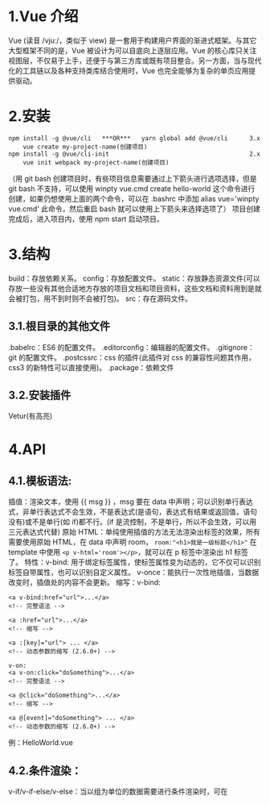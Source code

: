 # 1.Vue 介绍

Vue (读音 /vjuː/，类似于 view) 是一套用于构建用户界面的渐进式框架。与其它大型框架不同的是，Vue 被设计为可以自底向上逐层应用。Vue 的核心库只关注视图层，不仅易于上手，还便于与第三方库或既有项目整合。另一方面，当与现代化的工具链以及各种支持类库结合使用时，Vue 也完全能够为复杂的单页应用提供驱动。

# 2.安装

```
npm install -g @vue/cli   ***OR***   yarn global add @vue/cli      3.x
    vue create my-project-name(创建项目)
npm install -g @vue/cli-init                                       2.x
    vue init webpack my-project-name(创建项目)
```

（用 git bash 创建项目时，有些项目信息需要通过上下箭头进行选项选择，但是 git bash 不支持，可以使用 winpty vue.cmd create hello-world 这个命令进行创建，如果仍想使用上面的两个命令，可以在 .bashrc 中添加 alias vue='winpty vue.cmd' 此命令，然后重启 bash 就可以使用上下箭头来选择选项了）
项目创建完成后，进入项目内，使用 npm start 启动项目。

# 3.结构

build：存放依赖关系。
config：存放配置文件。
static：存放静态资源文件(可以存放一些没有其他合适地方存放的项目文档和项目资料，这些文档和资料用到是就会被打包，用不到时则不会被打包)。
src：存在源码文件。

## 3.1.根目录的其他文件

.babelrc：ES6 的配置文件。
.editorconfig：编辑器的配置文件。
.gitignore：git 的配置文件。
.postcssrc：css 的插件(此插件对 css 的兼容性问题其作用，css3 的新特性可以直接使用)。
.package：依赖文件

## 3.2.安装插件

Vetur(有高亮)

# 4.API

## 4.1.模板语法:

插值：渲染文本，使用 {{ msg }} ，msg 要在 data 中声明；可以识别单行表达式，非单行表达式不会生效，不是表达式(是语句，表达式有结果或返回值，语句没有)或不是单行(如 if)都不行。(if 是流控制，不是单行，所以不会生效，可以用三元表达式代替)
原始 HTML：单纯使用插值的方法无法渲染出标签的效果，所有需要使用原始 HTML，在 data 中声明 room，
`room:"<h1>我是一级标题</h1>"`
在 template 中使用 `<p v-html='room'></p>`，就可以在 p 标签中渲染出 h1 标签了。
特性：v-bind: 用于绑定标签属性，使标签属性变为动态的，它不仅可以识别标签自带属性，也可以识别自定义属性。
v-once：能执行一次性地插值，当数据改变时，插值处的内容不会更新。
缩写：v-bind:

```
<a v-bind:href="url">...</a>
<!-- 完整语法 -->

<a :href="url">...</a>
<!-- 缩写 -->

<a :[key]="url"> ... </a>
<!-- 动态参数的缩写 (2.6.0+) -->

v-on:
<a v-on:click="doSomething">...</a>
<!-- 完整语法 -->

<a @click="doSomething">...</a>
<!-- 缩写 -->

<a @[event]="doSomething"> ... </a>
<!-- 动态参数的缩写 (2.6.0+) -->
```

例：HelloWorld.vue

## 4.2.条件渲染：

v-if/v-if-else/v-else：当以组为单位的数据需要进行条件渲染时，可在 <template> 元素上使用 v-if 条件渲染分组，即可以在 <template> 模板的根元素中再建立 <template> ，在其上使用 v-if。
v-show：根据条件*展示*不同的元素。
v-if 和 v-show 的区别：
v-if 是“真正”的条件渲染，因为它会确保在切换过程中条件块内的事件监听器和子组件适当地被销毁和重建。v-if 也是惰性的：如果在初始渲染时条件为假，则什么也不做——直到条件第一次变为真时，才会开始渲染条件块。而 v-show 就简单得多——不管初始条件是什么，元素总是会被渲染，并且只是简单地基于 CSS 中的 display 属性进行切换。
一般来说，v-if 有更高的切换开销，而 v-show 有更高的初始渲染开销。因此，如果需要非常频繁地切换，则使用 v-show 较好；如果在运行时条件很少改变，则使用 v-if 较好。
例：HelloWorld.vue

## 4.3.列表渲染：

数组:v-for="(item,index) in items" items(数组名 Array)、item(数组内容 value)、index(索引、下标 key)
对象:v-for="(value,key,index) in obj"
### 数组更新检测：
变异法(mutation method)
this.names.push('jocker')
替换数组
let newNames = ['lilei', 'hanmeimei']
let totalName = this.names.concat(newNames)
this.names = totalName
### 对象变更检测：
使用常规方法改变数组或对象内容无法生效，需要使用set方法
Vue.set(object, propertyName, value) 其中 Vue 应替换为 this
例：HelloWorld.vue

## 4.4.事件处理

v-on 指令
内联处理器中的方法(事件传递参数)
`<button v-on:click="addCount(5, $event)">按键</button>`
事件修饰符、按键修饰符（按键码）、系统修饰符（exact 修饰符、鼠标按钮修饰符）
`<button v-on:click.prevent="addCount(5, $event)">提交</button>`
.prevent:提交事件不再重新加载页面

```
<!-- 阻止单击事件继续传播 -->
<a v-on:click.stop="doThis"></a>

<!-- 提交事件不再重载页面 -->
<form v-on:submit.prevent="onSubmit"></form>

<!-- 修饰符可以串联 -->
<a v-on:click.stop.prevent="doThat"></a>

<!-- 只有修饰符 -->
<form v-on:submit.prevent></form>

<!-- 添加事件监听器时使用事件捕获模式 -->
<!-- 即内部元素触发的事件先在此处理，然后才交由内部元素进行处理 -->
<div v-on:click.capture="doThis">...</div>

<!-- 只当在 event.target 是当前元素自身时触发处理函数 -->
<!-- 即事件不是从内部元素触发的 -->
<div v-on:click.self="doThat">...</div>
```

例：HelloWorld.vue

# 5.计算属性和侦听器

computed vs methods 的区别
两者都可存放函数，两种方法最终获得的结果是相同的，不同的是计算属性是基于它们的响应式依赖进行缓存的。只在相关响应式依赖发生改变时它们才会重新求值。这就意味着只要 message 还没有发生改变，多次访问 reversedMessage 计算属性会立即返回之前的计算结果，而不必再次执行函数，而 methods 中的方法都会执行函数之后再返回结果
侦听器
watch 功能可实时侦听数据的变化。
例：APIDemo1.vue

# 6.Class 与 Style 绑定

绑定 HTML Class
对象语法
`<div class="static" v-bind:class="{ active: isActive, 'text-danger': hasError }"></div>`
(div 自带的 class 可有可无，不冲突)

数组语法

```
<p :class="[c1,c2]">我是数组样式</p>
<p :class="[isActive ? 'active' : '',c2]">我是三元表达式样式</p>
```

数组对象合并语法
`<p :class="[isActive ? 'active' : '',{'text-danger': hasError},c2]">我是数组对象嵌套样式</p>`
(必须是数组内嵌套对象)

绑定内联样式
对象语法
`<div v-bind:style="{ color: activeColor, fontSize: fontSize + 'px' }"></div>`
(value 中的值可以是写死的，也可以是动态的)

数组语法
`<div v-bind:style="[baseStyles, overridingStyles]"></div>`
自动添加前缀
当 v-bind:style 使用需要添加浏览器引擎前缀的 CSS 属性时，如 transform，Vue.js 会自动侦测并添加相应的前缀。
例：APIDemo1.vue

# 7.表单输入绑定

v-model:可实现文本、多行文本、复选框、单选按钮、选择框的双向绑定(双向绑定，选中或输入的值，可以在下面显示，也可通过下面显示的值设置默认选项)。
修饰符：.lazy/.number/.trim
双向绑定的原理：
参考网址：https://www.cnblogs.com/zhuzhenwei918/p/7309604.html
什么是数据双向绑定？
vue 是一个 MVVM 框架，即数据双向绑定，即当数据发生变化的时候，视图也就发生变化，当视图发生变化的时候，数据也会跟着发生变化。
为什么要实现数据的双向绑定？
在 vue 中，如果使用 vuex，实际上数据还是单向的，之所以说是数据双向绑定，这是用的 UI 控件来说，对于我们处理表单，vue 的双向数据绑定用起来就特别舒服了。即两者并不互斥，在全局性数据流使用单项，方便跟踪；局部性数据流使用双向，简单易操作。 1.访问器属性
Object.defineProperty()函数可以定义对象的属性相关描述符，其中的 set 和 get 函数对于完成数据双向绑定起到了至关重要的作用。
例：APIDemo2.vue

# 8.组件

vue 单文件组件后缀名为.vue，组件由三部分组成：template script style，template 只能存在一个根节点，script 里的 data 必须是一个纯函数，在 style 中增加 scoped 属性，样式只能在当前组件中生效。

## 组件的引用：

### 1.组件引入。

`import HelloWorld from './components/HelloWorld'`

### 2.组件注入或依赖注入。

```
components: {
    HelloWorld,
}
```

### 3.组件加载(加载时可以用驼峰法和短横杆法两种写法都可以)。

`<HelloWorld />`
组件的复用：因为你每用一次组件，就会有一个它的新实例被创建。

## 组件间数据传递

### 通过 Prop 向子组件传递数据(父传子)
例：MyComponent1.vue
传递：`<MyComponent :key="item"/>`
读取：`props：['key']`
Prop 可以验证，而且分数据类型进行验证，且可以规定默认值和是否必须传参

### 通过自定义事件完成数据的传递(子传父)
例：MyComponent2.vue
```
// 子组件
<button @click="eventHandler">send</button>
method:{
    eventHandler(){
        this.$emit('eventName',this.count)
    },
}

// 父组件
<MyComponent2 @eventName='eventHandler' />
method:{
    eventHandler(data){
        console.log(data)
    },
}
```
或
```
// 子组件
<input type="text" v-model="message" @change="msgChange">
method:{
    msgChange(){
        this.$emit('eventName',this.message)
    }
}

// 父组件
<MyComponent2 title="标题" @eventName='inputChange'/>
method:{
    inputChange(data){
        this.msg = data
    },
}
```
传递：`this.$emit(eventName,data)` （此方法只会在点击回车或点击鼠标的时候传递数据）

### 侦听器
若想实时获得子组件中 v-model 的数据，可以使用侦听器中的 watch 属性：
侦听器中的watch属性，可以让父组件实时获取子组件中v-model的数据，不再需要点击回车或鼠标

```
// 子组件
<input type="text" v-model="message">
watch:{
    message(value){
        this.$emit('eventName',this.message)
    }
}

// 父组件
<MyComponent2 title="标题" @eventName='msgWatch' />
method:{
    msgWatch(data){
        this.msg = data
    },
}
```

wathc 与 method 同级。
在父组件中监听 eventName 事件就可以获取到子元素中的数据了
获取：
```
@eventName="xxx"
methods:{
    xxx(data){
    ...
    }}
```

## 插槽
slot
例：SlotComponent.vue
在子组件中显示一个UI结构，但是这个UI结构具体形式由父组件决定。
```
// 子组件
<slot></slot>

// 父组件
<SlotComponent>
    <template>
        <div>我是插槽啊 <p>{{ slotShow }}</p></div>
    </template>
</SlotComponent>
```
编译作用域：父级模板里的所有内容都是在父级作用域中编译的；子模板里的所有内容都是在子作用域中编译的。(写在哪里就在哪里声明)
例如上面的slotShow，就应该在父组件中声明。
后备内容(默认数据/默认内容)：当插槽内没有内容时，渲染出默认内容。
`<SlotComponent>这就是后备内容</SlotComponent>`

## 具名插槽
缩写：v-slot: -> #
```
// n1即为插槽名
<SlotComponent v-slot:n1></SlotComponent>
// 缩写
<SlotComponent #n1></SlotComponent>
```

## 作用域插槽
传递数据，子组件中显示的结构有父级决定，但是假如子组件有自己的数据需要显示，则需要用的作到域插槽，来讲数据传递给父组件。
```
// 子组件
<slot :msg='msg'></slot>

// 父组件,default处，如果该插槽有名字则写名字，若没有则写default
<template v-slot:default="slotProps">
    <div>
        <div>{{ slotProps.msg }}</div>
    </div>
</template>
```

## 动态组件和异步组件
### 动态组件
例：MyComponent3.vue
component: 通过 `<component :is='key'></component>` 实现对子组件的动态切换。通过监听其 is 属性，key 写在 data 中，key 的 value 是哪个组件就显示哪个组件。所有组件命名时不要用这种保留词
`<keep-alive></keep-alive>`:用于缓存，使用此标签包裹住显示的组件，当两组件进行切换时，若其中一个组件变化了，此变化会被缓存，组件间进行切换后，此组件仍显示变化后的值。只要需要被缓存都可以使用，在路由中同样生效。
### 异步组件
例：child
异步组件加载，不需要显示时不加载，需要显示时再加载：
AMD和CMD
AMD：因为推崇依赖前置，会提前执行，所以用户体验会更好，因为没有延迟，依赖模块提前执行。
CMD：因为推崇依赖就近，会延迟执行，所以性能更好，用户不需要是不加载，也就是类似于懒加载。
异步组件加载就是依赖就近
`const CComponent = () => import('./CComponent')` 使用这种方式引入组件，可以实现组件的异步加载
这里的异步组件工厂函数也可以返回一个如下格式的对象：
```
const AsyncComponent = () => ({
  // 需要加载的组件 (应该是一个 `Promise` 对象)
  component: import('./MyComponent.vue'),
  // 异步组件加载时使用的组件
  loading: LoadingComponent,
  // 加载失败时使用的组件
  error: ErrorComponent,
  // 展示加载时组件的延时时间。默认值是 200 (毫秒)
  delay: 200,
  // 如果提供了超时时间且组件加载也超时了，
  // 则使用加载失败时使用的组件。默认值是：`Infinity`
  timeout: 3000
})
```

## 处理边界情况：
访问根实例:\$root,可以直接读根实例上的属性，后面可以接属性名，也可以接函数。

```
// main.js中
new Vue({
  el: '#app',
  data:{
    rootMsg:'我是团藏，也就是传说中的根实例!'
  },
  methods:{
    getMsg(){
      return this.rootMsg
    }
  },
  components: { App },
  template: '<App/>'
})

// 需要读取rootMsg数据的组件中
{{ this.$root.rootMsg }}
{{ this.$root.getMsg() }}
```
```
// 获取根组件的数据
this.$root.foo

// 写入根组件的数据
this.$root.foo = 2

// 访问根组件的计算属性
this.$root.bar

// 调用根组件的方法
this.$root.baz()
```

访问父组件实例：$parent,与$root 类似，不过只能访问父组件实例。
```
// 父组件
data(){
    return{
        values:"读取父组件的数据"
    }

// 子组件
{{ this.$parent.value }}
```
访问子组件实例：ref 和 \$refs 结合使用(读取 DOM 操作)
```
// 父组件
<input ref="input">
<APIDemo2 ref="usernameInput" />
mounted(){
    // 可在此获取到Dom节点，可以对他进行任意操作，但不推荐操作
    this.$refs.input.value='haha'
    // 聚焦输入框
    this.$refs.input.focus()
}
methods:{
    setInput(){
      this.$refs.input.value='new'
    }
  }

// 子组件
{{ this.$refs.usernameInput.setInput() }}
```

# 9.过渡与动画

css 动画：使用 <transition name='v'></transition> 此标签将要进行动画处理的 DOM 包裹起来。过渡的六个类名： v-enter、
v-enter-active、v-enter-to、v-leave、v-leave-active、v-leave-to (enter 是显示、出现，leave 是消失、离开，v-enter/leave 是状态开始前，v-enter/leave-to 是状态结束，v-enter/leave-active 是状态中间过程，v 是 name 的值)
自己写的：
```
/* fade显示过程和消失过程 */
.fade-enter-active, .fade-leave-active {
  transition: opacity .5s;
}
/* fade显示前和消失后 */
.fade-enter, .fade-leave-to /* .fade-leave-active below version 2.1.8 */ {
  opacity: 0;
}
/* fade消失前和显示后 */
.fade-enter-to, .fade-leave /* .fade-leave-active below version 2.1.8 */ {
  opacity: 1;
}
```
动画库：
```
<transition name="custom-classes-transition" enter-active-class="animated zoomInDown" leave-active-class="animated zoomOutDown">
    <p v-show="status">CSS动画库</p>
</transition>
```

# 10.生命周期函数

Vue 实例生命周期：实例创建(create)、实例渲染(mount)、实例更新(update)、实例销毁(destroy)。每个时期有两个生命周期函数。
实例创建：beforeCreate、create
实例挂载：beforeMount、mounted
实例更新：beforeUpdate、updated
实例销毁：beforeDestroy、destroyed

# 11.可复用性 & 组合

自定义指令：
## 全局自定义指令：
需要创建在 main.js 中，也可以单独创建一个 directive 文件夹，在其中创建一个专门存放全局自定义属性的 js 文件，再在 main.js 中引入，全局中都可以使用。
在main中创建：
```
// main中
// 注册全局自定义指令
Vue.directive('focus',{
  inserted:function(ele){
    ele.focus();
  }
})

// 引用自定义指令的模块中
<input type="text" v-focus placeholder="全局自定义指令">
```

单独创建全局自定义指令文件：
```
// directive/index.js中
// 注册全局自定义指令的文件
import Vue from "vue";

Vue.directive("focus", {
  inserted: function(el) {
    el.focus();
  },
  // 钩子函数
  bind(el) {
    el.value = "输入";
  }
});

// main中
// 引入自定义指令
import "./directive"
```
## 局部自定义指令：
创建在需要使用的组件中，也只能在该组件中使用。
```
<p v-red>局部自定义指令</p>
directives:{
    // 注册局部自定义指令
    red:{
        inserted(ele){
            ele.style.color = 'red'
        }
    }
},
```
## 钩子函数：
每个自定义指令都会提供以下三个钩子函数：
bind：只调用一次，初始化调用。
inserted：被绑定元素插入父节点时调用 (仅保证父节点存在，但不一定已被插入文档中)。
update：所在组件的 VNode 更新时调用，但是可能发生在其子 VNode 更新之前。指令的值可能发生了改变，也可能没有。但是你可以通过比较更新前后的值来忽略不必要的模板更新
componentUpdated：指令所在组件的 VNode 及其子 VNode 全部更新后调用。
unbind：只调用一次，指令与元素解绑时调用。
## 钩子函数的参数：
el：指令所绑定的元素，可以用来直接操作 DOM。
binding：一个对象，包含以下属性：name(指令名)，value(指令绑定值)，oldValue(指令绑定的前一个值)，
expression(字符串形式的指令表达式)，arg(传给指令的参数),modifiers(一个包含修饰符的对象)
vnode：Vue 编译生成的虚拟节点。移步 VNode API 来了解更多详情。
oldVnode：上一个虚拟节点，仅在 update 和 componentUpdated 钩子中可用。

# 12.渲染函数 & JSX

支持 JSX 语法，使用此语法时，不需要 <template></template> 标签，需要在 <script></script> 中的 render 中书写。
```
<script>
export default {
    name:'JSX',
    data(){
        return{
            msg:'JSX'
        }
    },
    methods:{
        clickHandler(){
            this.msg = 'hello'
        }
    },
    render(){
        return(
            <div>
            我是：{ this.msg }
            <button onClick={ this.clickHandler }>点击</button>
            { this.$slots.default }
            { this.$slots.header }
            </div>
        )
    }
}
</script>
```

# 13.过滤器

过滤器也分全局和局部过滤器用法与自定义指令类似，区别在于指令可以完成业务逻辑，但过滤器只是对数据的再次处理。
## 全局过滤器
```
// main.js中
// 定义全局过滤器
Vue.filter('capitalize', function(value){
  if(value){
    value = value.toString();
    return value.charAt(0).toUpperCase() + value.slice(1)
    // charAt(0)取到第一个字符
    // toUpperCase()转换成大写
    // slice(1)切割掉第一个字符
  }else{
    return ''
  }
})

// 使用过滤器的组件中
<p>{{ message | capitalize }}</p>
```

## 局部过滤器
```
<p>{{ '33.00'|rm }}</p>
filters:{
    rm:function(value){
      return "￥"+value;
      console.log(value)
    }
  }
```
如果过滤器较多可以与自定义函数类似，整理到单独的文件中去。
